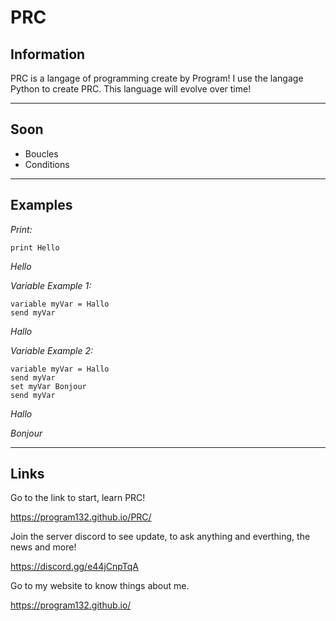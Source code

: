 # PRC

## Information

PRC is a langage of programming create by Program!
I use the langage Python to create PRC.
This language will evolve over time!



-------------------------------------------------



## Soon
* Boucles
* Conditions 



-------------------------------------------------



## Examples

_Print:_

    print Hello

*Hello*



_Variable Example 1:_

    variable myVar = Hallo
    send myVar

*Hallo*


_Variable Example 2:_

    variable myVar = Hallo
    send myVar
    set myVar Bonjour
    send myVar

*Hallo*

*Bonjour*



-------------------------------------------------



## Links

Go to the link to start, learn PRC!

https://program132.github.io/PRC/

Join the server discord to see update, to ask anything and everthing, the news and more!

https://discord.gg/e44jCnpTqA

Go to my website to know things about me.

https://program132.github.io/